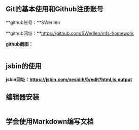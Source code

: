 ## Git的基本使用和Github注册账号

**github账号：**SWerllen

**github网址：**https://github.com/SWerllen/mfs-homework

**github截图：**

![]()



## jsbin的使用

**jsbin网址：https://jsbin.com/xesidih/5/edit?html,js,output**



## 编辑器安装

![]()



## 学会使用Markdown编写文档

